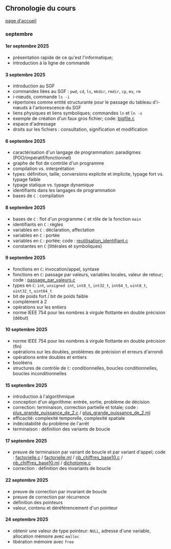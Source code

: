 ## Chronologie du cours

[page d'accueil](https://ineskkk.github.io/mp2i-pv/)

### septembre
#### 1er septembre 2025

* présentation rapide de ce qu'est l'informatique;
* introduction à la ligne de commande

#### 3 septembre 2025

* introduction au SGF
* commandes liées au SGF : `pwd`, `cd`, `ls`, `mkdir`, `rmdir`, `cp`,
  `mv`, `rm`
* i-nœuds, commande `ls -i`
* répertoires comme entité structurante pour le passage du tableau
  d'i-nœuds à l'arborescence du SGF
* liens physiques et liens symboliques; commandes `ln` et `ln -s`
* exemple de création d'un faux gros fichier; code: [bigfile.c](code/bigfile.c)
* espace d'adressage
* droits sur les fichiers : consultation, signification et modification

#### 6 septembre 2025

* caractérisation d'un langage de programmation: paradigmes
  (POO/impératif/fonctionnel)
* graphe de flot de contrôle d'un programme
* compilation vs. interprétation
* types: définition, taille, conversions explicite et implicite, typage fort vs. typage faible
* typage statique vs. typage dynamique
* identifiants dans les langages de programmation
* bases de `C` : compilation

#### 8 septembre 2025

* bases de `C` : flot d'un programme `C` et rôle de la fonction `main`
* identifiants en `C` : règles
* variables en `C` : déclaration, affectation
* variables en `C` : portée
* variables en `C` : portée; code :
  [reutilisation_identifiant.c](code/reutilisation_identifiant.c)
* constantes en `C` (littérales et symboliques)

#### 9 septembre 2025
* fonctions en `C`: invocation/appel, syntaxe
* fonctions en `C`: passage par valeurs, variables locales, valeur de
  retour; code : [passage_par_valeurs.c](code/passage_par_valeurs.c)
* types en `C`: `int`, `unsigned int`, `int8_t`, `int32_t`, `int64_t`,
  `uint8_t`, `uint32_t`, `uint64_t`
* bit de poids fort / bit de poids faible
* complément à 2
* opérations sur les entiers
* norme IEEE 754 pour les nombres à virgule flottante en double
  précision (début)

#### 10 septembre 2025

* norme IEEE 754 pour les nombres à virgule flottante en double
  précision (fin)
* opérations sur les doubles, problèmes de précision et erreurs d'arrondi
* opérations entre doubles et entiers
* booléens
* structures de contrôle de `C`: conditionnelles, boucles
  conditionnelles, boucles inconditionnelles

#### 15 septembre 2025

* introduction à l'algorithmique
* conception d'un algorithme: entrée, sortie, problème de décision
* correction: terminaison, correction partielle et totale; code :
  [plus_grande_puissance_de_2.c](code/plus_grande_puissance_de_2.c) /
  [plus_grande_puissance_de_2.ml](code/plus_grande_puissance_de_2.ml)
* efficacité: complexité temporelle, complexité spatiale
* indécidabilité du problème de l'arrêt
* terminaison : définition des variants de boucle

#### 17 septembre 2025

* preuve de terminaison par variant de boucle et par variant d'appel; 
  code : [factorielle.c](code/factorielle.c) /
  [factorielle.ml](code/factorielle.ml) /
  [nb_chiffres_base10.c](code/nb_chiffres_base10.c) /
  [nb_chiffres_base10.ml](nb_chiffres_base10.ml) / [dichotomie.c](code/dichotomie.c)
* correction : définition des invariants de boucle

#### 22 septembre 2025

* preuve de correction par invariant de boucle
* preuve de correction par récurrence
* définition des pointeurs
* valeur, contenu et déréférencement d'un pointeur

#### 24 septembre 2025

* obtenir une valeur de type pointeur: `NULL`, adresse d'une variable,
  allocation mémoire avec `malloc`
* libération mémoire avec `free`
